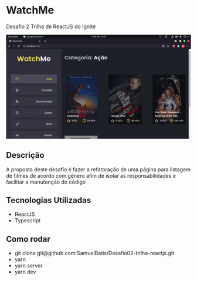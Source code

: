 # WatchMe
<p>Desafio 2 Trilha de ReactJS do Ignite</p>
<p>
  <img src="/toReadme/ezgif.com-gif-maker.gif" />
</p>


## Descrição

<p> A proposta deste desafio é fazer a refatoração de uma página para listagem de filmes de acordo com gênero afim de isolar as responsabilidades e facilitar a manutenção do código</p>


## Tecnologias Utilizadas
<ul>
  <li>ReactJS</li>
  <li>Typescript</li>
</ul>

## Como rodar

<ul>
  <li>git clone git@github.com:SamuelBatis/Desafio02-trilha-reactjs.git</li>
  <li>yarn</li>
  <li>yarn server</li>
  <li>yarn dev</li>
</ul>
